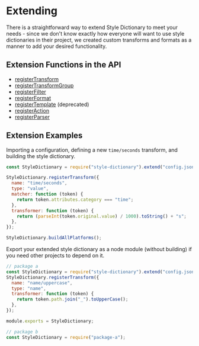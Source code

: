 # Extending

There is a straightforward way to extend Style Dictionary to meet your needs - since we don't know exactly how everyone will want to use style dictionaries in their project, we created custom transforms and formats as a manner to add your desired functionality.

## Extension Functions in the API

- [registerTransform](api.md#registertransform)
- [registerTransformGroup](api.md#registertransformgroup)
- [registerFilter](api.md#registerfilter)
- [registerFormat](api.md#registerformat)
- [registerTemplate](api.md#registertemplate) (deprecated)
- [registerAction](api.md#registeraction)
- [registerParser](api.md#registerparser)

## Extension Examples

Importing a configuration, defining a new `time/seconds` transform, and building the style dictionary.

```javascript
const StyleDictionary = require("style-dictionary").extend("config.json");

StyleDictionary.registerTransform({
  name: "time/seconds",
  type: "value",
  matcher: function (token) {
    return token.attributes.category === "time";
  },
  transformer: function (token) {
    return (parseInt(token.original.value) / 1000).toString() + "s";
  },
});

StyleDictionary.buildAllPlatforms();
```

Export your extended style dictionary as a node module (without building) if you need other projects to depend on it.

```javascript
// package a
const StyleDictionary = require("style-dictionary").extend("config.json");
StyleDictionary.registerTransform({
  name: "name/uppercase",
  type: "name",
  transformer: function (token) {
    return token.path.join("_").toUpperCase();
  },
});

module.exports = StyleDictionary;

// package b
const StyleDictionary = require("package-a");
```
